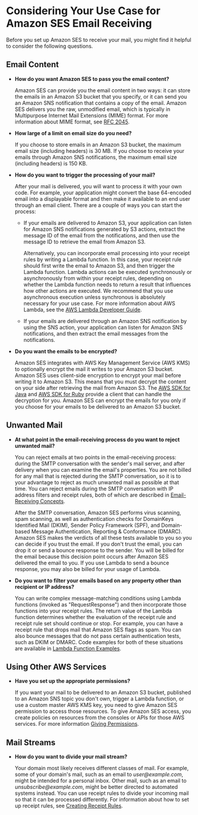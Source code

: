 # Considering Your Use Case for Amazon SES Email Receiving<a name="receiving-email-consider-use-case"></a>

Before you set up Amazon SES to receive your mail, you might find it helpful to consider the following questions\.

## Email Content<a name="receiving-email-consider-use-case-content"></a>

+ **How do you want Amazon SES to pass you the email content?**

  Amazon SES can provide you the email content in two ways: it can store the emails in an Amazon S3 bucket that you specify, or it can send you an Amazon SNS notification that contains a copy of the email\. Amazon SES delivers you the raw, unmodified email, which is typically in Multipurpose Internet Mail Extensions \(MIME\) format\. For more information about MIME format, see [RFC 2045](https://tools.ietf.org/html/rfc2045)\. 

+ **How large of a limit on email size do you need?**

  If you choose to store emails in an Amazon S3 bucket, the maximum email size \(including headers\) is 30 MB\. If you choose to receive your emails through Amazon SNS notifications, the maximum email size \(including headers\) is 150 KB\.

+ **How do you want to trigger the processing of your mail?**

  After your mail is delivered, you will want to process it with your own code\. For example, your application might convert the base 64\-encoded email into a displayable format and then make it available to an end user through an email client\. There are a couple of ways you can start the process:

  + If your emails are delivered to Amazon S3, your application can listen for Amazon SNS notifications generated by S3 actions, extract the message ID of the email from the notifications, and then use the message ID to retrieve the email from Amazon S3\.

    Alternatively, you can incorporate email processing into your receipt rules by writing a Lambda function\. In this case, your receipt rule should first write the email to Amazon S3, and then trigger the Lambda function\. Lambda actions can be executed synchronously or asynchronously from within your receipt rules, depending on whether the Lambda function needs to return a result that influences how other actions are executed\. We recommend that you use asynchronous execution unless synchronous is absolutely necessary for your use case\. For more information about AWS Lambda, see the [AWS Lambda Developer Guide](http://docs.aws.amazon.com/lambda/latest/dg/welcome.html)\.

  + If your emails are delivered through an Amazon SNS notification by using the SNS action, your application can listen for Amazon SNS notifications, and then extract the email messages from the notifications\.

+ **Do you want the emails to be encrypted?**

  Amazon SES integrates with AWS Key Management Service \(AWS KMS\) to optionally encrypt the mail it writes to your Amazon S3 bucket\. Amazon SES uses client\-side encryption to encrypt your mail before writing it to Amazon S3\. This means that you must decrypt the content on your side after retrieving the mail from Amazon S3\. The [AWS SDK for Java](https://aws.amazon.com/sdk-for-java/) and [AWS SDK for Ruby](https://aws.amazon.com/sdk-for-ruby/) provide a client that can handle the decryption for you\. Amazon SES can encrypt the emails for you only if you choose for your emails to be delivered to an Amazon S3 bucket\.

## Unwanted Mail<a name="receiving-email-consider-use-case-unwanted"></a>

+ **At what point in the email\-receiving process do you want to reject unwanted mail?**

  You can reject emails at two points in the email\-receiving process: during the SMTP conversation with the sender's mail server, and after delivery when you can examine the email's properties\. You are not billed for any mail that is rejected during the SMTP conversation, so it is to your advantage to reject as much unwanted mail as possible at that time\. You can reject emails during the SMTP conversation with IP address filters and receipt rules, both of which are described in [Email\-Receiving Concepts](receiving-email-concepts.md)\.

  After the SMTP conversation, Amazon SES performs virus scanning, spam scanning, as well as authentication checks for DomainKeys Identified Mail \(DKIM\), Sender Policy Framework \(SPF\), and Domain\-based Message Authentication, Reporting & Conformance \(DMARC\)\. Amazon SES makes the verdicts of all these tests available to you so you can decide if you trust the email\. If you don't trust the email, you can drop it or send a bounce response to the sender\. You will be billed for the email because this decision point occurs after Amazon SES delivered the email to you\. If you use Lambda to send a bounce response, you may also be billed for your usage of Lambda\.

+ **Do you want to filter your emails based on any property other than recipient or IP address?**

  You can write complex message\-matching conditions using Lambda functions \(invoked as "RequestResponse"\) and then incorporate those functions into your receipt rules\. The return value of the Lambda function determines whether the evaluation of the receipt rule and receipt rule set should continue or stop\. For example, you can have a receipt rule that drops mail that Amazon SES flags as spam\. You can also bounce messages that do not pass certain authentication tests, such as DKIM or DMARC\. Code examples for both of these situations are available in [Lambda Function Examples](receiving-email-action-lambda-example-functions.md)\.

## Using Other AWS Services<a name="receiving-email-consider-use-case-permissions"></a>

+ **Have you set up the appropriate permissions?**

  If you want your mail to be delivered to an Amazon S3 bucket, published to an Amazon SNS topic you don't own, trigger a Lambda function, or use a custom master AWS KMS key, you need to give Amazon SES permission to access those resources\. To give Amazon SES access, you create policies on resources from the consoles or APIs for those AWS services\. For more information [Giving Permissions](receiving-email-permissions.md)\.

## Mail Streams<a name="receiving-email-consider-use-case-streams"></a>

+ **How do you want to divide your mail stream?**

  Your domain most likely receives different classes of mail\. For example, some of your domain's mail, such as an email to *user@example\.com*, might be intended for a personal inbox\. Other mail, such as an email to *unsubscribe@example\.com*, might be better directed to automated systems instead\. You can use receipt rules to divide your incoming mail so that it can be processed differently\. For information about how to set up receipt rules, see [Creating Receipt Rules](receiving-email-receipt-rules.md)\.